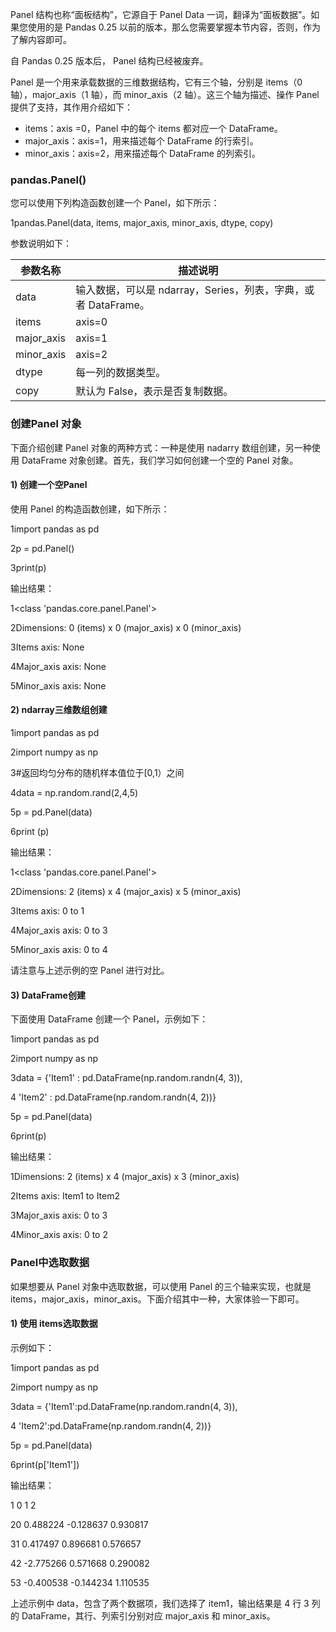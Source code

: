 Panel 结构也称“面板结构”，它源自于 Panel Data 一词，翻译为“面板数据”。如果您使用的是 Pandas 0.25 以前的版本，那么您需要掌握本节内容，否则，作为了解内容即可。

自 Pandas 0.25 版本后， Panel 结构已经被废弃。

Panel 是一个用来承载数据的三维数据结构，它有三个轴，分别是 items（0 轴），major_axis（1 轴），而 minor_axis（2 轴）。这三个轴为描述、操作 Panel 提供了支持，其作用介绍如下：

-   items：axis =0，Panel 中的每个 items 都对应一个 DataFrame。
-   major_axis：axis=1，用来描述每个 DataFrame 的行索引。
-   minor_axis：axis=2，用来描述每个 DataFrame 的列索引。

### pandas.Panel()

您可以使用下列构造函数创建一个 Panel，如下所示：

1pandas.Panel(data, items, major_axis, minor_axis, dtype, copy)

参数说明如下：

| 参数名称   | 描述说明                                                       |
|------------|----------------------------------------------------------------|
| data       | 输入数据，可以是 ndarray，Series，列表，字典，或者 DataFrame。 |
| items      | axis=0                                                         |
| major_axis | axis=1                                                         |
| minor_axis | axis=2                                                         |
| dtype      | 每一列的数据类型。                                             |
| copy       | 默认为 False，表示是否复制数据。                               |

### 创建Panel 对象

下面介绍创建 Panel 对象的两种方式：一种是使用 nadarry 数组创建，另一种使用 DataFrame 对象创建。首先，我们学习如何创建一个空的 Panel 对象。

#### 1) 创建一个空Panel

使用 Panel 的构造函数创建，如下所示：

1import pandas as pd

2p = pd.Panel()

3print(p)

输出结果：

1\<class 'pandas.core.panel.Panel'\>

2Dimensions: 0 (items) x 0 (major_axis) x 0 (minor_axis)

3Items axis: None

4Major_axis axis: None

5Minor_axis axis: None

#### 2) ndarray三维数组创建

1import pandas as pd

2import numpy as np

3\#返回均匀分布的随机样本值位于[0,1）之间

4data = np.random.rand(2,4,5)

5p = pd.Panel(data)

6print (p)

输出结果：

1\<class 'pandas.core.panel.Panel'\>

2Dimensions: 2 (items) x 4 (major_axis) x 5 (minor_axis)

3Items axis: 0 to 1

4Major_axis axis: 0 to 3

5Minor_axis axis: 0 to 4

请注意与上述示例的空 Panel 进行对比。

#### 3) DataFrame创建

下面使用 DataFrame 创建一个 Panel，示例如下：

1import pandas as pd

2import numpy as np

3data = {'Item1' : pd.DataFrame(np.random.randn(4, 3)),

4 'Item2' : pd.DataFrame(np.random.randn(4, 2))}

5p = pd.Panel(data)

6print(p)

输出结果：

1Dimensions: 2 (items) x 4 (major_axis) x 3 (minor_axis)

2Items axis: Item1 to Item2

3Major_axis axis: 0 to 3

4Minor_axis axis: 0 to 2

### Panel中选取数据

如果想要从 Panel 对象中选取数据，可以使用 Panel 的三个轴来实现，也就是items，major_axis，minor_axis。下面介绍其中一种，大家体验一下即可。

#### 1) 使用 items选取数据

示例如下：

1import pandas as pd

2import numpy as np

3data = {'Item1':pd.DataFrame(np.random.randn(4, 3)),

4 'Item2':pd.DataFrame(np.random.randn(4, 2))}

5p = pd.Panel(data)

6print(p['Item1'])

输出结果：

1 0 1 2

20 0.488224 -0.128637 0.930817

31 0.417497 0.896681 0.576657

42 -2.775266 0.571668 0.290082

53 -0.400538 -0.144234 1.110535

上述示例中 data，包含了两个数据项，我们选择了 item1，输出结果是 4 行 3 列的 DataFrame，其行、列索引分别对应 major_axis 和 minor_axis。